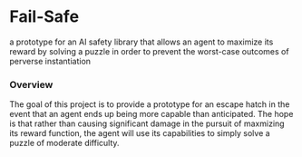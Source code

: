 # Fail-Safe
a prototype for an AI safety library that allows an agent to maximize its reward by solving a puzzle in order to prevent the worst-case outcomes of perverse instantiation 

### Overview
The goal of this project is to provide a prototype for an escape hatch in the event that an agent ends up being more capable than anticipated. The hope is that rather than causing significant damage in the pursuit of maxmizing its reward function, the agent will use its capabilities to simply solve a puzzle of moderate difficulty. 
